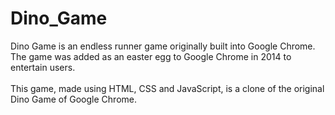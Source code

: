 # Dino_Game
Dino Game is an endless runner game originally built into Google Chrome. The game was added as an easter egg to Google Chrome in 2014 to entertain users.</br></br>
This game, made using HTML, CSS and JavaScript, is a clone of the original Dino Game of Google Chrome.</br></br>
